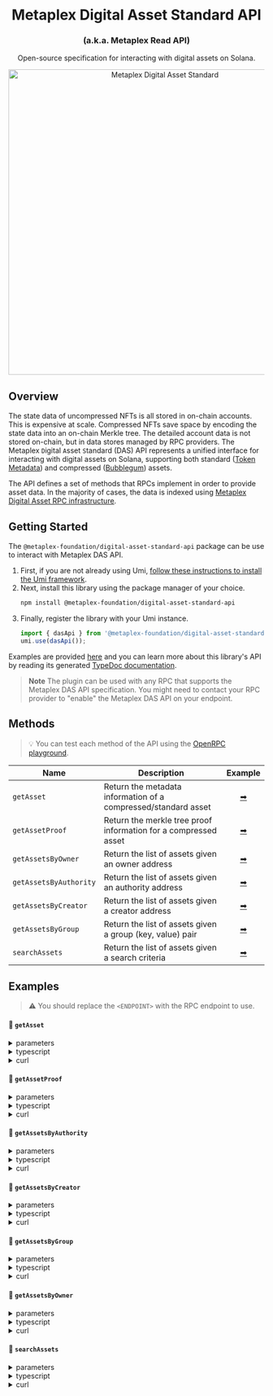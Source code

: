 <h1 align="center">
  Metaplex Digital Asset Standard API
</h1>
<h3 align="center">
  (a.k.a. Metaplex Read API)
</h3>
<p align="center">
  Open-source specification for interacting with digital assets on Solana.
</p>
<p align="center">
  <img width="600" alt="Metaplex Digital Asset Standard" src="https://github.com/metaplex-foundation/digital-asset-standard-api/assets/729235/1d4761b9-1477-4c30-9e86-2ba001e652c4" />
</p>

## Overview

The state data of uncompressed NFTs is all stored in on-chain accounts. This is expensive at scale. Compressed NFTs save space by encoding the state data into an on-chain Merkle tree. The detailed account data is not stored on-chain, but in data stores managed by RPC providers. The Metaplex `D`igital `A`sset `S`tandard (DAS) API represents a unified interface for interacting with digital assets on Solana, supporting both standard ([Token Metadata](http://github.com/metaplex-foundation/mpl-token-metadata)) and compressed ([Bubblegum](http://github.com/metaplex-foundation/mpl-bubblegum)) assets.

The API defines a set of methods that RPCs implement in order to provide asset data. In the majority of cases, the data is indexed using [Metaplex Digital Asset RPC infrastructure](http://github.com/metaplex-foundation/digital-asset-rpc-infrastructure).

## Getting Started

The `@metaplex-foundation/digital-asset-standard-api` package can be use to interact with Metaplex DAS API.

1. First, if you are not already using Umi, [follow these instructions to install the Umi framework](https://github.com/metaplex-foundation/umi/blob/main/docs/installation.md).
2. Next, install this library using the package manager of your choice.
   ```sh
   npm install @metaplex-foundation/digital-asset-standard-api
   ```
3. Finally, register the library with your Umi instance.
   ```ts
   import { dasApi } from '@metaplex-foundation/digital-asset-standard-api';
   umi.use(dasApi());
   ```

Examples are provided [here](#examples)  and you can learn more about this library's API by reading its generated [TypeDoc documentation](https://digital-asset-standard-api-js-docs.vercel.app).

> **Note**
> The plugin can be used with any RPC that supports the Metaplex DAS API specification. You might need to contact your RPC provider to "enable" the Metaplex DAS API on your endpoint.

## Methods

> 💡 You can test each method of the API using the [OpenRPC playground](https://playground.open-rpc.org/?url=https://raw.githubusercontent.com/metaplex-foundation/digital-asset-standard-api/main/specification/metaplex-das-api.json).

| Name                   | Description                                                     | Example                     |
| ---------------------- | --------------------------------------------------------------- | :-------------------------: |
| `getAsset`             | Return the metadata information of a compressed/standard asset  | [➡](#-getasset)             |
| `getAssetProof`        | Return the merkle tree proof information for a compressed asset | [➡](#-getassetproof)        |
| `getAssetsByOwner`     | Return the list of assets given an owner address                | [➡](#-getassetsbyowner)     |
| `getAssetsByAuthority` | Return the list of assets given an authority address            | [➡](#-getassetsbyauthority) |
| `getAssetsByCreator`   | Return the list of assets given a creator address               | [➡](#-getassetsbycreator)   |
| `getAssetsByGroup`     | Return the list of assets given a group (key, value) pair       | [➡](#-getassetsbygroup)     |
| `searchAssets`         | Return the list of assets given a search criteria               | [➡](#-searchassets)         |

## Examples

> ⚠️ You should replace the `<ENDPOINT>` with the RPC endpoint to use.

#### 📌 `getAsset`

<details>
  <summary>parameters</summary>

| Name            | Required | Description                                |
| --------------- | :------: | ------------------------------------------ |
| `id`            |    ✅    | The id of the asset.                       |

</details>

<details>
  <summary>typescript</summary>

```typescript
import { publicKey } from '@metaplex-foundation/umi';
import { createUmi } from '@metaplex-foundation/umi-bundle-defaults';
import { dasApi } from '@metaplex-foundation/digital-asset-standard-api';

const umi = createUmi('<ENDPOINT>').use(dasApi());
const assetId = publicKey('8TrvJBRa6Pzb9BDadqroHhWTHxaxK8Ws8r91oZ2jxaVV');

const asset = await umi.rpc.getAsset(assetId);
console.log(asset);
```

</details>

<details>
  <summary>curl</summary>

```sh
curl --request POST --url "<ENDPOINT>" --header 'Content-Type: application/json' --data '{
    "jsonrpc": "2.0",
    "method": "getAsset",
    "params": [
      "8vw7tdLGE3FBjaetsJrZAarwsbc8UESsegiLyvWXxs5A"
    ],
    "id": 0
}'
```

</details>

#### 📌 `getAssetProof`

<details>
  <summary>parameters</summary>

| Name            | Required | Description                                |
| --------------- | :------: | ------------------------------------------ |
| `id`            |    ✅    | The id of the asset.                       |

</details>

<details>
  <summary>typescript</summary>

```typescript
import { publicKey } from '@metaplex-foundation/umi';
import { createUmi } from '@metaplex-foundation/umi-bundle-defaults';
import { dasApi } from '@metaplex-foundation/digital-asset-standard-api';

const umi = createUmi('<ENDPOINT>').use(dasApi());
const assetId = publicKey('Ez6ezCMkRaUkWS5v6WVcP7uuCWiKadr3W2dHFkoZmteW');

const proof = await umi.rpc.getAssetProof(assetId);
console.log(proof);
```

</details>

<details>
  <summary>curl</summary>

```sh
curl --request POST --url "<ENDPOINT>" --header 'Content-Type: application/json' --data '{
    "jsonrpc": "2.0",
    "method": "getAssetProof",
    "params": [
      "Ez6ezCMkRaUkWS5v6WVcP7uuCWiKadr3W2dHFkoZmteW"
    ],
    "id": 0
}'
```

</details>

#### 📌 `getAssetsByAuthority`

<details>
  <summary>parameters</summary>

| Name               | Required | Description                                |
| ------------------ | :------: | ------------------------------------------ |
| `authorityAddress` |    ✅    | The address of the authority of the assets.|
| `sortBy`           |          | Sorting criteria. This is specified as an object `{ sortBy: <value>, sortDirection: <vlaue> }`, where `sortBy` is one of `["created", "updated", "recentAction", "none"]` and `sortDirection` is one of `["asc", "desc"]`     |
| `limit`            |          | The maximum number of assets to retrieve.  |
| `page`             |          | The index of the "page" to retrieve.       |
| `before`           |          | Retrieve assets before the specified ID.   |
| `after`            |          | Retrieve assets after the specified ID.    |

</details>

<details>
  <summary>typescript</summary>

```typescript
import { publicKey } from '@metaplex-foundation/umi';
import { createUmi } from '@metaplex-foundation/umi-bundle-defaults';
import { dasApi } from '@metaplex-foundation/digital-asset-standard-api';

const umi = createUmi('<ENDPOINT>').use(dasApi());
const authority = publicKey('mRdta4rc2RtsxEUDYuvKLamMZAdW6qHcwuq866Skxxv');

const assets = await umi.rpc.getAssetsByAuthority({ authority });
console.log(assets.items.length > 0);
```

</details>

<details>
  <summary>curl</summary>

```sh
curl --request POST --url "<ENDPOINT>" --header 'Content-Type: application/json' --data '{
    "jsonrpc": "2.0",
    "method": "getAssetsByAuthority",
    "params": {
        "authorityAddress": "mRdta4rc2RtsxEUDYuvKLamMZAdW6qHcwuq866Skxxv",
        "page": 1
    },
    "id": 0
}'
```

</details>

#### 📌 `getAssetsByCreator`

<details>
  <summary>parameters</summary>

| Name               | Required | Description                                |
| ------------------ | :------: | ------------------------------------------ |
| `creatorAddress`   |    ✅    | The address of the creator of the assets.  |
| `onlyVerified`     |          | Indicates whether to retrieve only verified assets or not.  |
| `sortBy`           |          | Sorting criteria. This is specified as an object `{ sortBy: <value>, sortDirection: <vlaue> }`, where `sortBy` is one of `["created", "updated", "recentAction", "none"]` and `sortDirection` is one of `["asc", "desc"]`     |
| `limit`            |          | The maximum number of assets to retrieve.  |
| `page`             |          | The index of the "page" to retrieve.       |
| `before`           |          | Retrieve assets before the specified ID.   |
| `after`            |          | Retrieve assets after the specified ID.    |

</details>

<details>
  <summary>typescript</summary>

```typescript
import { publicKey } from '@metaplex-foundation/umi';
import { createUmi } from '@metaplex-foundation/umi-bundle-defaults';
import { dasApi } from '@metaplex-foundation/digital-asset-standard-api';

const umi = createUmi('<ENDPOINT>').use(dasApi());
const creator = publicKey('D3XrkNZz6wx6cofot7Zohsf2KSsu2ArngNk8VqU9cTY3');

const assets = await umi.rpc.getAssetsByCreator({
    creator,
    onlyVerified: false,
    limit: 10,
});
console.log(assets.items.length > 0);
```

</details>

<details>
  <summary>curl</summary>

```sh
curl --request POST --url "<ENDPOINT>" --header 'Content-Type: application/json' --data '{
    "jsonrpc": "2.0",
    "method": "getAssetsByCreator",
    "params": {
        "creatorAddress": "D3XrkNZz6wx6cofot7Zohsf2KSsu2ArngNk8VqU9cTY3",
        "onlyVerified": false,
        "limit": 10,
        "page": 1
    },
    "id": 0
}'
```

</details>

#### 📌 `getAssetsByGroup`

<details>
  <summary>parameters</summary>

| Name               | Required | Description                                |
| ------------------ | :------: | ------------------------------------------ |
| `groupKey`         |    ✅    | The key of the group (e.g., `"collection"`).  |
| `groupValue`       |    ✅    | The value of the group.  |
| `sortBy`           |          | Sorting criteria. This is specified as an object `{ sortBy: <value>, sortDirection: <vlaue> }`, where `sortBy` is one of `["created", "updated", "recentAction", "none"]` and `sortDirection` is one of `["asc", "desc"]`     |
| `limit`            |          | The maximum number of assets to retrieve.  |
| `page`             |          | The index of the "page" to retrieve.       |
| `before`           |          | Retrieve assets before the specified ID.   |
| `after`            |          | Retrieve assets after the specified ID.    |

</details>

<details>
  <summary>typescript</summary>

```typescript
import { publicKey } from '@metaplex-foundation/umi';
import { createUmi } from '@metaplex-foundation/umi-bundle-defaults';
import { dasApi } from '@metaplex-foundation/digital-asset-standard-api';

const umi = createUmi('<ENDPOINT>').use(dasApi());

const assets = await umi.rpc.getAssetsByGroup({
    groupKey: 'collection',
    groupValue: 'J2ZfLdQsaZ3GCmbucJef3cPnPwGcgjDW1SSYtMdq3L9p',
});
console.log(assets.items.length > 0);
```

</details>

<details>
  <summary>curl</summary>

```sh
curl --request POST --url "<ENDPOINT>" --header 'Content-Type: application/json' --data '{
    "jsonrpc": "2.0",
    "method": "getAssetsByGroup",
    "params": {
        "groupKey": "collection",
        "groupValue": "J2ZfLdQsaZ3GCmbucJef3cPnPwGcgjDW1SSYtMdq3L9p",
        "page": 1
    },
    "id": 0
}'
```

</details>

#### 📌 `getAssetsByOwner`

<details>
  <summary>parameters</summary>

| Name               | Required | Description                                |
| ------------------ | :------: | ------------------------------------------ |
| `ownerAddress`     |    ✅    | The address of the owner of the assets.    |
| `sortBy`           |          | Sorting criteria. This is specified as an object `{ sortBy: <value>, sortDirection: <vlaue> }`, where `sortBy` is one of `["created", "updated", "recentAction", "none"]` and `sortDirection` is one of `["asc", "desc"]`     |
| `limit`            |          | The maximum number of assets to retrieve.  |
| `page`             |          | The index of the "page" to retrieve.       |
| `before`           |          | Retrieve assets before the specified ID.   |
| `after`            |          | Retrieve assets after the specified ID.    |

</details>

<details>
  <summary>typescript</summary>

```typescript
import { publicKey } from '@metaplex-foundation/umi';
import { createUmi } from '@metaplex-foundation/umi-bundle-defaults';
import { dasApi } from '@metaplex-foundation/digital-asset-standard-api';

const umi = createUmi('<ENDPOINT>').use(dasApi());
const owner = publicKey('N4f6zftYsuu4yT7icsjLwh4i6pB1zvvKbseHj2NmSQw');

const assets = await umi.rpc.getAssetsByOwner({
    owner,
    limit: 10
});
console.log(assets.items.length > 0);
```

</details>

<details>
  <summary>curl</summary>

```sh
curl --request POST --url "<ENDPOINT>" --header 'Content-Type: application/json' --data '{
    "jsonrpc": "2.0",
    "method": "getAssetsByOwner",
    "params": {
        "ownerAddress": "N4f6zftYsuu4yT7icsjLwh4i6pB1zvvKbseHj2NmSQw",
        "limit": 10,
        "page": 1
    },
    "id": 0
}'
```

</details>

#### 📌 `searchAssets`

<details>
  <summary>parameters</summary>

| Name                | Required | Description                                |
| ------------------- | :------: | ------------------------------------------ |
| `negate`            |          | Indicates whether the search criteria should be inverted or not.  |
| `conditionType`     |          | Indicates whether to retrieve all (`"all"`) or any (`"any"`) asset that matches the search criteria.  |
| `interface`         |          | The interface value (one of `["V1_NFT", "V1_PRINT" "LEGACY_NFT", "V2_NFT", "FungibleAsset", "Custom", "Identity", "Executable"]`).  |
| `ownerAddress`      |          | The address of the owner.  |
| `ownerType`         |          | Type of ownership `["single", "token"]`.  |
| `creatorAddress`    |          | The address of the creator.  |
| `creatorVerified`   |          | Indicates whether the creator must be verified or not.  |
| `authorityAddress`  |          | The address of the authority.  |
| `grouping`          |          | The grouping `["key", "value"]` pair.  |
| `delegateAddress`   |          | The address of the delegate.  |
| `frozen`            |          | Indicates whether the asset is frozen or not.  |
| `supply`            |          | The supply of the asset.  |
| `supplyMint`        |          | The address of the supply mint.  |
| `compressed`        |          | Indicates whether the asset is compressed or not.  |
| `compressible`      |          | Indicates whether the asset is compressible or not.  |
| `royaltyTargetType` |          | Type of royalty `["creators", "fanout", "single"]`.  |
| `royaltyTarget`     |          | The target address for royalties.  |
| `royaltyAmount`     |          | The royalties amount.  |
| `burnt`             |          | Indicates whether the asset is burnt or not.  |
| `sortBy`            |          | Sorting criteria. This is specified as an object `{ sortBy: <value>, sortDirection: <vlaue> }`, where `sortBy` is one of `["created", "updated", "recentAction", "none"]` and `sortDirection` is one of `["asc", "desc"]`.     |
| `limit`             |          | The maximum number of assets to retrieve.  |
| `page`              |          | The index of the "page" to retrieve.       |
| `before`            |          | Retrieve assets before the specified ID.   |
| `after`             |          | Retrieve assets after the specified ID.    |
| `jsonUri`           |          | The value for the JSON URI.  |

</details>

<details>
  <summary>typescript</summary>

```typescript
import { publicKey } from '@metaplex-foundation/umi';
import { createUmi } from '@metaplex-foundation/umi-bundle-defaults';
import { dasApi } from '@metaplex-foundation/digital-asset-standard-api';

const umi = createUmi('<ENDPOINT>').use(dasApi());

const assets = await umi.rpc.searchAssets({
    owner: publicKey('N4f6zftYsuu4yT7icsjLwh4i6pB1zvvKbseHj2NmSQw'),
    jsonUri: 'https://arweave.net/c9aGs5fOk7gD4wWnSvmzeqgtfxAGRgtI1jYzvl8-IVs/chiaki-violet-azure-common.json',
});
console.log(assets.items.length == 1);
```

</details>

<details>
  <summary>curl</summary>

```sh
curl --request POST --url "<ENDPOINT>" --header 'Content-Type: application/json' --data '{
    "jsonrpc": "2.0",
    "method": "searchAssets",
    "params": {
        "ownerAddress": "N4f6zftYsuu4yT7icsjLwh4i6pB1zvvKbseHj2NmSQw",
        "jsonUri": "https://arweave.net/c9aGs5fOk7gD4wWnSvmzeqgtfxAGRgtI1jYzvl8-IVs/chiaki-violet-azure-common.json",
        "page": 1
    },
    "id": 0
}'
```

</details>
